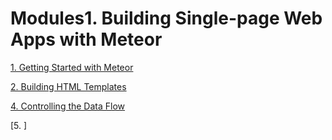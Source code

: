 # Modules1. Building Single-page Web Apps with Meteor
[1. Getting Started with Meteor](modules1_chap1.md)

[2. Building HTML Templates](modules1_chap2.md)

[4. Controlling the Data Flow](modules1_chap4.md)

[5. ]

